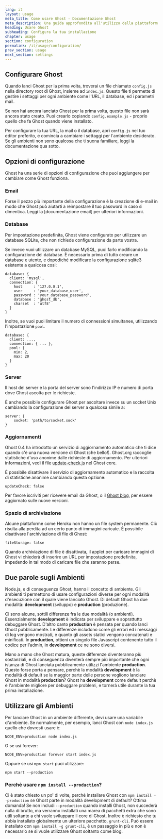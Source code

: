 ```yaml
---
lang: it
layout: usage
meta_title: Come usare Ghost - Documentazione Ghost
meta_description: Una guida approfondita all'utilizzo della piattaforma di blogging Ghost. Hai Ghost ma non sai da dove cominciare? Parti da qui!
heading: Usare Ghost
subheading: Configura la tua installazione
chapter: usage
section: configuration
permalink: /it/usage/configuration/
prev_section: usage
next_section: settings
---
```



## Configurare Ghost <a id="configuration"></a>

Quando lanci Ghost per la prima volta, troverai un file chiamato `config.js` nella directory root di Ghost, insieme ad `index.js`. Questo file ti permette di gestire i settaggi per ogni ambiente come l'URL, il database, ed i parametri mail.

Se non hai ancora lanciato Ghost per la prima volta, questo file non sarà ancora stato creato. Puoi crearlo copiando `config.example.js` - proprio quello che fa Ghost quando viene installato. 

Per configurare la tua URL, la mail o il database, apri `config.js` nel tuo editor preferito, e comincia a cambiare i settaggi per l'ambiente desiderato. Se gli ambienti non sono qualcosa che ti suona familiare, leggi la documentazione qua sotto.

## Opzioni di configurazione

Ghost ha una serie di opzioni di configurazione che puoi aggiungere per cambiare come Ghost funziona.

### Email

Forse il pezzo più importante della configurazione è la creazione di e-mail in modo che Ghost può aiutarti a reimpostare il tuo password in caso si dimentica. Leggi la [documentazione email] per ulteriori informazioni.

### Database

Per impostazione predefinita, Ghost viene configurato per utilizzare un database SQLite, che non richiede configurazione da parte vostra.

Se invece vuoi utilizzare un database MySQL, puoi farlo modificando la configurazione del database. È necessario prima di tutto creare un database e utente, e dopodiché modificare la configurazione sqlite3 esistente a qualcosa cosi:

```
database: {
  client: 'mysql',
  connection: {
    host     : '127.0.0.1',
    user     : 'your_database_user',
    password : 'your_database_password',
    database : 'ghost_db',
    charset  : 'utf8'
  }
}
```

Inoltre, se vuoi puoi limitare il numero di connessioni simultanee, utilizzando l'impostazione `pool`.

```
database: {
  client: ...,
  connection: { ... },
  pool: {
    min: 2,
    max: 20
  }
}
```

### Server

Il host del server e la porta del server sono l'indirizzo IP e numero di porta dove Ghost ascolta per le richieste. 

È anche possibile configurare Ghost per ascoltare invece su un socket Unix cambiando la configurazione del server a qualcosa simile a:

```
server: {
    socket: 'path/to/socket.sock'
}
```

### Aggiornamenti

Ghost 0.4 ha introdotto un servizio di aggiornamento automatico che ti dice quando c'è una nuova versione di Ghost (che bello!). Ghost.org raccoglie statistiche d'uso anonime dalle richieste di aggiornamento. Per ulteriori informazioni, vedi il file [update-check.js](https://github.com/TryGhost/Ghost/blob/master/core/server/update-check.js) nel Ghost core.

È possibile disattivare il servizio di aggiornamento automatico e la raccolta di statistiche anonime cambiando questa opzione:

`updateCheck: false`

Per favore iscriviti per ricevere email da Ghost, o il [Ghost blog](http://blog.ghost.org), per essere aggiornato sulle nuove versioni.

### Spazio di archiviazione

Alcune piattaforme come Heroku non hanno un file system permanente. Ciò risulta alla perdita ad un certo punto di immagini caricate.
È possibile disattivare l'archiviazione di file di Ghost:

`fileStorage: false`

Quando archiviazione di file è disattivata, il applet per caricare immagini di Ghost vi chiederà di inserire un URL per impostazione predefinita, impedendo in tal modo di caricare file che saranno perse.


## Due parole sugli Ambienti <a id="environments"></a>

Node.js, e di conseguenza Ghost, hanno il concetto di ambiente. Gli ambienti ti permettono di usare configurazioni diverse per ogni modalità d'esecuzione con il quale viene lanciato Ghost. Di default Ghost ha due modalità: **development** (sviluppo) e **production** (produzione).

Ci sono alcune, sottili differenze fra le due modalità (o ambienti). Essenzialmente **development** è indicata per sviluppare e soprattutto debuggare Ghost. D'altro canto **production** è pensata per quando lanci Ghost pubblicamente. Le differenze includono come gli errori ed i messaggi di log vengono mostrati, e quanto gli assets statici vengono concatenati e minificati. In **production**, ottieni un singolo file Javascript contenente tutto il codice per l'admin, in **development** ce ne sono diversi.

Mano a mano che Ghost matura, queste differenze diventeranno più sostanziali, e di conseguenza diventerà sempre più importante che ogni istanza di Ghost lanciata pubblicamente utilizzi l'ambiente **production**. Questo forse porta a pensare, perchè la modalità **development** è la modalità di default se la maggior parte delle persone vogliono lanciare Ghost in modalità **production**? Ghost ha **development** come default perchè è l'ambiente migliore per debuggare problemi, e tornerà utile durante la tua prima installazione.

##  Utilizzare gli Ambienti <a id="using-env"></a>

Per lanciare Ghost in un ambiente differente, devi usare una variabile d'ambiente. Se normalmente, per esempio, lanci Ghost con `node index.js` quello che dovresti usare è:

`NODE_ENV=production node index.js`

O se usi forever:

`NODE_ENV=production forever start index.js`

Oppure se usi `npm start` puoi utilizzare:

`npm start --production`

### Perchè usare `npm install --production`?

Ci è stato chiesto un po' di volte, perchè installare Ghost con `npm install --production` se Ghost parte in modalità development di default? Ottima domanda! Se non includi `--production` quando installi Ghost, non succederà nulla di brutto, ma verranno installati una marea di pacchetti extra che sono utili soltanto a chi vuole sviluppare il core di Ghost. Inoltre è richiesto che tu abbia installato globalmente un ulteriore pacchetto, `grunt-cli`. Può essere installato con `npm install -g grunt-cli`, è un passaggio in più e non è necessario se si vuole utilizzare Ghost soltanto come blog.

